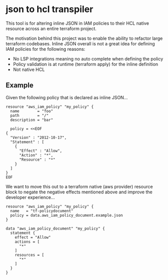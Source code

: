 # json to hcl transpiler
This tool is for altering inline JSON in IAM policies to their HCL native 
resource across an entire terraform project. 

The motivation behind this project was to enable the ability to refactor large 
terraform codebases. Inline JSON overall is not a great idea for defining IAM 
policies for the following reasons:

- No LSP integrations meaning no auto complete when defining the policy
- Policy validation is at runtime (terraform apply) for the inline definition
- Not native HCL

## Example

Given the following policy that is declared as inline JSON... 
```
resource "aws_iam_policy" "my_policy" {
  name        = "foo"
  path        = "/"
  description = "bar"

  policy = <<EOF
{
  "Version" : "2012-10-17",
  "Statement" : [
    {
      "Effect" : "Allow",
      "Action" : "*",
      "Resource" : "*"
    }
  ]
}
EOF
```

We want to move this out to a terraform native (aws provider) resource block to
negate the negative effects mentioned above and improve the developer 
experience...

```
resource "aws_iam_policy" "my_policy" {
  name   = "tf-policydocument"
  policy = data.aws_iam_policy_document.example.json
}

data "aws_iam_policy_document" "my_policy" {
  statement {
    effect = "Allow"
    actions = [
      "*"
    ]
    resources = [
      "*"
    ]
  }
}
```


